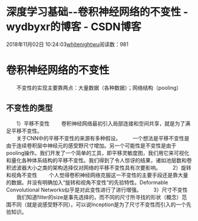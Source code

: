 # 深度学习基础--卷积神经网络的不变性 - wydbyxr的博客 - CSDN博客
2018年11月02日 10:24:03[whitenightwu](https://me.csdn.net/wydbyxr)阅读数：981
# 卷积神经网络的不变性
  不变性的实现主要靠两点：大量数据（各种数据）；网络结构（pooling）
## 不变性的类型
  1）平移不变性
  卷积神经网络最初引入局部连接和空间共享，就是为了满足平移不变性。	
  关于CNN中的平移不变性的来源有多种假设。
  一个想法是平移不变性是由于连续卷积层中神经元的感受野尺寸增加。另一个可能性是不变性是由于pooling操作。我们开发了一个简单的工具，即平移灵敏度图，我们用它来可视化和量化各种体系结构的平移不变性。我们得到了令人惊讶的结果，诸如池层数和卷积滤波器大小之类的架构选择仅对网络的平移不变性具有次要影响。
  2）旋转和视角不变性
  个人觉得卷积神经网络克服这一不变性的主要手段还是靠大量的数据。并没有明确加入“旋转和视角不变性”的先验特性。Deformable Convolutional Networks似乎是对此变性进行了进行增强。
  3）尺寸不变性
  我们知道filter的size是事先选择的，而不同的尺寸所寻找的形状（概念）范围不同（就是说感受野不同）。可以说Inception是为了尺寸不变性而引入的一个先验知识。
